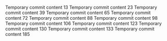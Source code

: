 Temporary commit content 13
Temporary commit content 23
Temporary commit content 39
Temporary commit content 65
Temporary commit content 72
Temporary commit content 88
Temporary commit content 98
Temporary commit content 106
Temporary commit content 123
Temporary commit content 130
Temporary commit content 133
Temporary commit content 185
